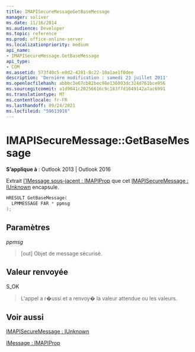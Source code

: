```yaml
---
title: IMAPISecureMessageGetBaseMessage
manager: soliver
ms.date: 11/16/2014
ms.audience: Developer
ms.topic: reference
ms.prod: office-online-server
ms.localizationpriority: medium
api_name:
- IMAPISecureMessage.GetBaseMessage
api_type:
- COM
ms.assetid: 573f40c5-e0d2-4281-8c22-10a1ae1f0dee
description: 'Derniére modification : samedi 23 juillet 2011'
ms.openlocfilehash: abbbc3e67cb82bec98e136093dc324d761bce956
ms.sourcegitcommit: a1d9041c20256616c9c183f7d1049142a7ac6991
ms.translationtype: MT
ms.contentlocale: fr-FR
ms.lasthandoff: 09/24/2021
ms.locfileid: "59613918"
---
```

# <a name="imapisecuremessagegetbasemessage"></a>IMAPISecureMessage::GetBaseMessage

  
  
**S’applique à** : Outlook 2013 | Outlook 2016 
  
Extrait [l’IMessage sous-jacent : IMAPIProp](imessageimapiprop.md) que cet [IMAPISecureMessage : IUnknown](imapisecuremessageiunknown.md) encapsule. 
  
```cpp
HRESULT GetBaseMessage(
  LPMMESSAGE FAR * ppmsg
);
```

## <a name="parameters"></a>Paramètres

 _ppmsg_
  
> [out] Objet de message sécurisé.
    
## <a name="return-value"></a>Valeur renvoyée

S_OK
  
> L'appel a r�ussi et a renvoy� la valeur attendue ou les valeurs.
    
## <a name="see-also"></a>Voir aussi



[IMAPISecureMessage : IUnknown](imapisecuremessageiunknown.md)
  
[IMessage : IMAPIProp](imessageimapiprop.md)

